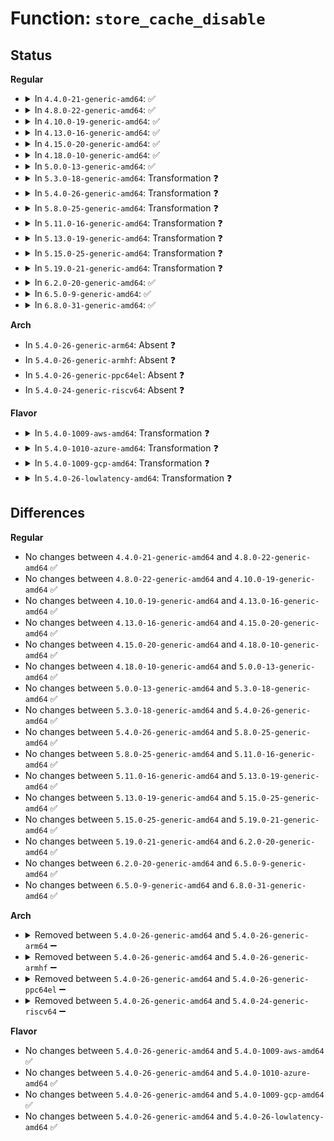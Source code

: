 # Function: <code>store_cache_disable</code>

## Status
<b>Regular</b>
<ul>
<li>
<details>
<summary>In <code>4.4.0-21-generic-amd64</code>: ✅</summary>

```c
ssize_t store_cache_disable(struct cacheinfo * this_leaf, const char * buf, size_t count, unsigned int slot)
```

```json
{
  "name": "store_cache_disable",
  "collision_type": "Unique Static",
  "inline_type": "No",
  "funcs": [
    {
      "addr": 18446744071579101936,
      "name": "store_cache_disable",
      "external": false,
      "loc": "arch/x86/kernel/cpu/intel_cacheinfo.c:428",
      "file": "arch/x86/kernel/cpu/intel_cacheinfo.c",
      "inline": "seen, unknown",
      "caller_inline": [],
      "caller_func": [
        "arch/x86/kernel/cpu/intel_cacheinfo.c:cache_disable_1_store",
        "arch/x86/kernel/cpu/intel_cacheinfo.c:cache_disable_0_store"
      ]
    }
  ],
  "symbols": [
    {
      "addr": 18446744071579101936,
      "name": "store_cache_disable",
      "section": ".text",
      "bind": "STB_LOCAL",
      "size": 386
    }
  ]
}
```
</details>
</li>
<li>
<details>
<summary>In <code>4.8.0-22-generic-amd64</code>: ✅</summary>

```c
ssize_t store_cache_disable(struct cacheinfo * this_leaf, const char * buf, size_t count, unsigned int slot)
```

```json
{
  "name": "store_cache_disable",
  "collision_type": "Unique Static",
  "inline_type": "No",
  "funcs": [
    {
      "addr": 18446744071579101472,
      "name": "store_cache_disable",
      "external": false,
      "loc": "arch/x86/kernel/cpu/intel_cacheinfo.c:428",
      "file": "arch/x86/kernel/cpu/intel_cacheinfo.c",
      "inline": "seen, unknown",
      "caller_inline": [],
      "caller_func": [
        "arch/x86/kernel/cpu/intel_cacheinfo.c:cache_disable_1_store",
        "arch/x86/kernel/cpu/intel_cacheinfo.c:cache_disable_0_store"
      ]
    }
  ],
  "symbols": [
    {
      "addr": 18446744071579101472,
      "name": "store_cache_disable",
      "section": ".text",
      "bind": "STB_LOCAL",
      "size": 391
    }
  ]
}
```
</details>
</li>
<li>
<details>
<summary>In <code>4.10.0-19-generic-amd64</code>: ✅</summary>

```c
ssize_t store_cache_disable(struct cacheinfo * this_leaf, const char * buf, size_t count, unsigned int slot)
```

```json
{
  "name": "store_cache_disable",
  "collision_type": "Unique Static",
  "inline_type": "No",
  "funcs": [
    {
      "addr": 18446744071579099808,
      "name": "store_cache_disable",
      "external": false,
      "loc": "arch/x86/kernel/cpu/intel_cacheinfo.c:429",
      "file": "arch/x86/kernel/cpu/intel_cacheinfo.c",
      "inline": "seen, unknown",
      "caller_inline": [],
      "caller_func": [
        "arch/x86/kernel/cpu/intel_cacheinfo.c:cache_disable_1_store",
        "arch/x86/kernel/cpu/intel_cacheinfo.c:cache_disable_0_store"
      ]
    }
  ],
  "symbols": [
    {
      "addr": 18446744071579099808,
      "name": "store_cache_disable",
      "section": ".text",
      "bind": "STB_LOCAL",
      "size": 400
    }
  ]
}
```
</details>
</li>
<li>
<details>
<summary>In <code>4.13.0-16-generic-amd64</code>: ✅</summary>

```c
ssize_t store_cache_disable(struct cacheinfo * this_leaf, const char * buf, size_t count, unsigned int slot)
```

```json
{
  "name": "store_cache_disable",
  "collision_type": "Unique Static",
  "inline_type": "No",
  "funcs": [
    {
      "addr": 18446744071579091600,
      "name": "store_cache_disable",
      "external": false,
      "loc": "arch/x86/kernel/cpu/intel_cacheinfo.c:430",
      "file": "arch/x86/kernel/cpu/intel_cacheinfo.c",
      "inline": "seen, unknown",
      "caller_inline": [],
      "caller_func": [
        "arch/x86/kernel/cpu/intel_cacheinfo.c:cache_disable_1_store",
        "arch/x86/kernel/cpu/intel_cacheinfo.c:cache_disable_0_store"
      ]
    }
  ],
  "symbols": [
    {
      "addr": 18446744071579091600,
      "name": "store_cache_disable",
      "section": ".text",
      "bind": "STB_LOCAL",
      "size": 355
    }
  ]
}
```
</details>
</li>
<li>
<details>
<summary>In <code>4.15.0-20-generic-amd64</code>: ✅</summary>

```c
ssize_t store_cache_disable(struct cacheinfo * this_leaf, const char * buf, size_t count, unsigned int slot)
```

```json
{
  "name": "store_cache_disable",
  "collision_type": "Unique Static",
  "inline_type": "No",
  "funcs": [
    {
      "addr": 18446744071579102880,
      "name": "store_cache_disable",
      "external": false,
      "loc": "arch/x86/kernel/cpu/intel_cacheinfo.c:431",
      "file": "arch/x86/kernel/cpu/intel_cacheinfo.c",
      "inline": "seen, unknown",
      "caller_inline": [],
      "caller_func": [
        "arch/x86/kernel/cpu/intel_cacheinfo.c:cache_disable_1_store",
        "arch/x86/kernel/cpu/intel_cacheinfo.c:cache_disable_0_store"
      ]
    }
  ],
  "symbols": [
    {
      "addr": 18446744071579102880,
      "name": "store_cache_disable",
      "section": ".text",
      "bind": "STB_LOCAL",
      "size": 355
    }
  ]
}
```
</details>
</li>
<li>
<details>
<summary>In <code>4.18.0-10-generic-amd64</code>: ✅</summary>

```c
ssize_t store_cache_disable(struct cacheinfo * this_leaf, const char * buf, size_t count, unsigned int slot)
```

```json
{
  "name": "store_cache_disable",
  "collision_type": "Unique Static",
  "inline_type": "No",
  "funcs": [
    {
      "addr": 18446744071579108496,
      "name": "store_cache_disable",
      "external": false,
      "loc": "arch/x86/kernel/cpu/cacheinfo.c:433",
      "file": "arch/x86/kernel/cpu/cacheinfo.c",
      "inline": "seen, unknown",
      "caller_inline": [],
      "caller_func": [
        "arch/x86/kernel/cpu/cacheinfo.c:cache_disable_1_store",
        "arch/x86/kernel/cpu/cacheinfo.c:cache_disable_0_store"
      ]
    }
  ],
  "symbols": [
    {
      "addr": 18446744071579108496,
      "name": "store_cache_disable",
      "section": ".text",
      "bind": "STB_LOCAL",
      "size": 362
    }
  ]
}
```
</details>
</li>
<li>
<details>
<summary>In <code>5.0.0-13-generic-amd64</code>: ✅</summary>

```c
ssize_t store_cache_disable(struct cacheinfo * this_leaf, const char * buf, size_t count, unsigned int slot)
```

```json
{
  "name": "store_cache_disable",
  "collision_type": "Unique Static",
  "inline_type": "No",
  "funcs": [
    {
      "addr": 18446744071579114064,
      "name": "store_cache_disable",
      "external": false,
      "loc": "arch/x86/kernel/cpu/cacheinfo.c:434",
      "file": "arch/x86/kernel/cpu/cacheinfo.c",
      "inline": "seen, unknown",
      "caller_inline": [],
      "caller_func": [
        "arch/x86/kernel/cpu/cacheinfo.c:cache_disable_1_store",
        "arch/x86/kernel/cpu/cacheinfo.c:cache_disable_0_store"
      ]
    }
  ],
  "symbols": [
    {
      "addr": 18446744071579114064,
      "name": "store_cache_disable",
      "section": ".text",
      "bind": "STB_LOCAL",
      "size": 362
    }
  ]
}
```
</details>
</li>
<li>
<details>
<summary>In <code>5.3.0-18-generic-amd64</code>: Transformation ❓</summary>

```c
ssize_t store_cache_disable(struct cacheinfo * this_leaf, const char * buf, size_t count, unsigned int slot)
```

```json
{
  "name": "store_cache_disable",
  "collision_type": "Unique Static",
  "inline_type": "No",
  "funcs": [
    {
      "addr": 0,
      "name": "store_cache_disable",
      "external": false,
      "loc": "arch/x86/kernel/cpu/cacheinfo.c:435",
      "file": "arch/x86/kernel/cpu/cacheinfo.c",
      "inline": "seen, unknown",
      "caller_inline": [],
      "caller_func": [
        "arch/x86/kernel/cpu/cacheinfo.c:cache_disable_1_store",
        "arch/x86/kernel/cpu/cacheinfo.c:cache_disable_0_store"
      ]
    }
  ],
  "symbols": [
    {
      "addr": 18446744071579123456,
      "name": "store_cache_disable",
      "section": ".text",
      "bind": "STB_LOCAL",
      "size": 353
    },
    {
      "addr": 18446744071579128714,
      "name": "store_cache_disable.cold",
      "section": ".text",
      "bind": "STB_LOCAL",
      "size": 27
    }
  ]
}
```
</details>
</li>
<li>
<details>
<summary>In <code>5.4.0-26-generic-amd64</code>: Transformation ❓</summary>

```c
ssize_t store_cache_disable(struct cacheinfo * this_leaf, const char * buf, size_t count, unsigned int slot)
```

```json
{
  "name": "store_cache_disable",
  "collision_type": "Unique Static",
  "inline_type": "No",
  "funcs": [
    {
      "addr": 0,
      "name": "store_cache_disable",
      "external": false,
      "loc": "arch/x86/kernel/cpu/cacheinfo.c:435",
      "file": "arch/x86/kernel/cpu/cacheinfo.c",
      "inline": "seen, unknown",
      "caller_inline": [],
      "caller_func": [
        "arch/x86/kernel/cpu/cacheinfo.c:cache_disable_1_store",
        "arch/x86/kernel/cpu/cacheinfo.c:cache_disable_0_store"
      ]
    }
  ],
  "symbols": [
    {
      "addr": 18446744071579125328,
      "name": "store_cache_disable",
      "section": ".text",
      "bind": "STB_LOCAL",
      "size": 353
    },
    {
      "addr": 18446744071579130586,
      "name": "store_cache_disable.cold",
      "section": ".text",
      "bind": "STB_LOCAL",
      "size": 27
    }
  ]
}
```
</details>
</li>
<li>
<details>
<summary>In <code>5.8.0-25-generic-amd64</code>: Transformation ❓</summary>

```c
ssize_t store_cache_disable(struct cacheinfo * this_leaf, const char * buf, size_t count, unsigned int slot)
```

```json
{
  "name": "store_cache_disable",
  "collision_type": "Unique Static",
  "inline_type": "No",
  "funcs": [
    {
      "addr": 0,
      "name": "store_cache_disable",
      "external": false,
      "loc": "arch/x86/kernel/cpu/cacheinfo.c:435",
      "file": "arch/x86/kernel/cpu/cacheinfo.c",
      "inline": "seen, unknown",
      "caller_inline": [],
      "caller_func": [
        "arch/x86/kernel/cpu/cacheinfo.c:cache_disable_1_store",
        "arch/x86/kernel/cpu/cacheinfo.c:cache_disable_0_store"
      ]
    }
  ],
  "symbols": [
    {
      "addr": 18446744071579141552,
      "name": "store_cache_disable",
      "section": ".text",
      "bind": "STB_LOCAL",
      "size": 381
    },
    {
      "addr": 18446744071579146490,
      "name": "store_cache_disable.cold",
      "section": ".text",
      "bind": "STB_LOCAL",
      "size": 27
    }
  ]
}
```
</details>
</li>
<li>
<details>
<summary>In <code>5.11.0-16-generic-amd64</code>: Transformation ❓</summary>

```c
ssize_t store_cache_disable(struct cacheinfo * this_leaf, const char * buf, size_t count, unsigned int slot)
```

```json
{
  "name": "store_cache_disable",
  "collision_type": "Unique Static",
  "inline_type": "No",
  "funcs": [
    {
      "addr": 0,
      "name": "store_cache_disable",
      "external": false,
      "loc": "arch/x86/kernel/cpu/cacheinfo.c:435",
      "file": "arch/x86/kernel/cpu/cacheinfo.c",
      "inline": "seen, unknown",
      "caller_inline": [],
      "caller_func": [
        "arch/x86/kernel/cpu/cacheinfo.c:cache_disable_1_store",
        "arch/x86/kernel/cpu/cacheinfo.c:cache_disable_0_store"
      ]
    }
  ],
  "symbols": [
    {
      "addr": 18446744071579138720,
      "name": "store_cache_disable",
      "section": ".text",
      "bind": "STB_LOCAL",
      "size": 381
    },
    {
      "addr": 18446744071591251667,
      "name": "store_cache_disable.cold",
      "section": ".text",
      "bind": "STB_LOCAL",
      "size": 27
    }
  ]
}
```
</details>
</li>
<li>
<details>
<summary>In <code>5.13.0-19-generic-amd64</code>: Transformation ❓</summary>

```c
ssize_t store_cache_disable(struct cacheinfo * this_leaf, const char * buf, size_t count, unsigned int slot)
```

```json
{
  "name": "store_cache_disable",
  "collision_type": "Unique Static",
  "inline_type": "No",
  "funcs": [
    {
      "addr": 0,
      "name": "store_cache_disable",
      "external": false,
      "loc": "arch/x86/kernel/cpu/cacheinfo.c:435",
      "file": "arch/x86/kernel/cpu/cacheinfo.c",
      "inline": "seen, unknown",
      "caller_inline": [],
      "caller_func": [
        "arch/x86/kernel/cpu/cacheinfo.c:cache_disable_1_store",
        "arch/x86/kernel/cpu/cacheinfo.c:cache_disable_0_store"
      ]
    }
  ],
  "symbols": [
    {
      "addr": 18446744071579145568,
      "name": "store_cache_disable",
      "section": ".text",
      "bind": "STB_LOCAL",
      "size": 381
    },
    {
      "addr": 18446744071591195271,
      "name": "store_cache_disable.cold",
      "section": ".text",
      "bind": "STB_LOCAL",
      "size": 27
    }
  ]
}
```
</details>
</li>
<li>
<details>
<summary>In <code>5.15.0-25-generic-amd64</code>: Transformation ❓</summary>

```c
ssize_t store_cache_disable(struct cacheinfo * this_leaf, const char * buf, size_t count, unsigned int slot)
```

```json
{
  "name": "store_cache_disable",
  "collision_type": "Unique Static",
  "inline_type": "No",
  "funcs": [
    {
      "addr": 0,
      "name": "store_cache_disable",
      "external": false,
      "loc": "arch/x86/kernel/cpu/cacheinfo.c:435",
      "file": "arch/x86/kernel/cpu/cacheinfo.c",
      "inline": "seen, unknown",
      "caller_inline": [],
      "caller_func": [
        "arch/x86/kernel/cpu/cacheinfo.c:cache_disable_1_store",
        "arch/x86/kernel/cpu/cacheinfo.c:cache_disable_0_store"
      ]
    }
  ],
  "symbols": [
    {
      "addr": 18446744071579172864,
      "name": "store_cache_disable",
      "section": ".text",
      "bind": "STB_LOCAL",
      "size": 414
    },
    {
      "addr": 18446744071592061095,
      "name": "store_cache_disable.cold",
      "section": ".text",
      "bind": "STB_LOCAL",
      "size": 27
    }
  ]
}
```
</details>
</li>
<li>
<details>
<summary>In <code>5.19.0-21-generic-amd64</code>: Transformation ❓</summary>

```c
ssize_t store_cache_disable(struct cacheinfo * this_leaf, const char * buf, size_t count, unsigned int slot)
```

```json
{
  "name": "store_cache_disable",
  "collision_type": "Unique Static",
  "inline_type": "No",
  "funcs": [
    {
      "addr": 0,
      "name": "store_cache_disable",
      "external": false,
      "loc": "arch/x86/kernel/cpu/cacheinfo.c:435",
      "file": "arch/x86/kernel/cpu/cacheinfo.c",
      "inline": "seen, unknown",
      "caller_inline": [],
      "caller_func": [
        "arch/x86/kernel/cpu/cacheinfo.c:cache_disable_1_store",
        "arch/x86/kernel/cpu/cacheinfo.c:cache_disable_0_store"
      ]
    }
  ],
  "symbols": [
    {
      "addr": 18446744071579219376,
      "name": "store_cache_disable",
      "section": ".text",
      "bind": "STB_LOCAL",
      "size": 423
    },
    {
      "addr": 18446744071593827703,
      "name": "store_cache_disable.cold",
      "section": ".text",
      "bind": "STB_LOCAL",
      "size": 27
    }
  ]
}
```
</details>
</li>
<li>
<details>
<summary>In <code>6.2.0-20-generic-amd64</code>: ✅</summary>

```c
ssize_t store_cache_disable(struct cacheinfo * this_leaf, const char * buf, size_t count, unsigned int slot)
```

```json
{
  "name": "store_cache_disable",
  "collision_type": "Unique Static",
  "inline_type": "No",
  "funcs": [
    {
      "addr": 18446744071579275280,
      "name": "store_cache_disable",
      "external": false,
      "loc": "arch/x86/kernel/cpu/cacheinfo.c:448",
      "file": "arch/x86/kernel/cpu/cacheinfo.c",
      "inline": "seen, unknown",
      "caller_inline": [],
      "caller_func": [
        "arch/x86/kernel/cpu/cacheinfo.c:cache_disable_1_store",
        "arch/x86/kernel/cpu/cacheinfo.c:cache_disable_0_store"
      ]
    }
  ],
  "symbols": [
    {
      "addr": 18446744071579275280,
      "name": "store_cache_disable",
      "section": ".text",
      "bind": "STB_LOCAL",
      "size": 449
    }
  ]
}
```
</details>
</li>
<li>
<details>
<summary>In <code>6.5.0-9-generic-amd64</code>: ✅</summary>

```c
ssize_t store_cache_disable(struct cacheinfo * this_leaf, const char * buf, size_t count, unsigned int slot)
```

```json
{
  "name": "store_cache_disable",
  "collision_type": "Unique Static",
  "inline_type": "No",
  "funcs": [
    {
      "addr": 18446744071579282960,
      "name": "store_cache_disable",
      "external": false,
      "loc": "arch/x86/kernel/cpu/cacheinfo.c:450",
      "file": "arch/x86/kernel/cpu/cacheinfo.c",
      "inline": "seen, unknown",
      "caller_inline": [],
      "caller_func": [
        "arch/x86/kernel/cpu/cacheinfo.c:cache_disable_1_store",
        "arch/x86/kernel/cpu/cacheinfo.c:cache_disable_0_store"
      ]
    }
  ],
  "symbols": [
    {
      "addr": 18446744071579282960,
      "name": "store_cache_disable",
      "section": ".text",
      "bind": "STB_LOCAL",
      "size": 449
    }
  ]
}
```
</details>
</li>
<li>
<details>
<summary>In <code>6.8.0-31-generic-amd64</code>: ✅</summary>

```c
ssize_t store_cache_disable(struct cacheinfo * this_leaf, const char * buf, size_t count, unsigned int slot)
```

```json
{
  "name": "store_cache_disable",
  "collision_type": "Unique Static",
  "inline_type": "No",
  "funcs": [
    {
      "addr": 18446744071579312656,
      "name": "store_cache_disable",
      "external": false,
      "loc": "arch/x86/kernel/cpu/cacheinfo.c:459",
      "file": "arch/x86/kernel/cpu/cacheinfo.c",
      "inline": "seen, unknown",
      "caller_inline": [],
      "caller_func": [
        "arch/x86/kernel/cpu/cacheinfo.c:cache_disable_1_store",
        "arch/x86/kernel/cpu/cacheinfo.c:cache_disable_0_store"
      ]
    }
  ],
  "symbols": [
    {
      "addr": 18446744071579312656,
      "name": "store_cache_disable",
      "section": ".text",
      "bind": "STB_LOCAL",
      "size": 449
    }
  ]
}
```
</details>
</li>
</ul>
<b>Arch</b>
<ul>
<li>
In <code>5.4.0-26-generic-arm64</code>: Absent ❓
</li>
<li>
In <code>5.4.0-26-generic-armhf</code>: Absent ❓
</li>
<li>
In <code>5.4.0-26-generic-ppc64el</code>: Absent ❓
</li>
<li>
In <code>5.4.0-24-generic-riscv64</code>: Absent ❓
</li>
</ul>
<b>Flavor</b>
<ul>
<li>
<details>
<summary>In <code>5.4.0-1009-aws-amd64</code>: Transformation ❓</summary>

```c
ssize_t store_cache_disable(struct cacheinfo * this_leaf, const char * buf, size_t count, unsigned int slot)
```

```json
{
  "name": "store_cache_disable",
  "collision_type": "Unique Static",
  "inline_type": "No",
  "funcs": [
    {
      "addr": 0,
      "name": "store_cache_disable",
      "external": false,
      "loc": "arch/x86/kernel/cpu/cacheinfo.c:435",
      "file": "arch/x86/kernel/cpu/cacheinfo.c",
      "inline": "seen, unknown",
      "caller_inline": [],
      "caller_func": [
        "arch/x86/kernel/cpu/cacheinfo.c:cache_disable_1_store",
        "arch/x86/kernel/cpu/cacheinfo.c:cache_disable_0_store"
      ]
    }
  ],
  "symbols": [
    {
      "addr": 18446744071579125712,
      "name": "store_cache_disable",
      "section": ".text",
      "bind": "STB_LOCAL",
      "size": 353
    },
    {
      "addr": 18446744071579130970,
      "name": "store_cache_disable.cold",
      "section": ".text",
      "bind": "STB_LOCAL",
      "size": 27
    }
  ]
}
```
</details>
</li>
<li>
<details>
<summary>In <code>5.4.0-1010-azure-amd64</code>: Transformation ❓</summary>

```c
ssize_t store_cache_disable(struct cacheinfo * this_leaf, const char * buf, size_t count, unsigned int slot)
```

```json
{
  "name": "store_cache_disable",
  "collision_type": "Unique Static",
  "inline_type": "No",
  "funcs": [
    {
      "addr": 0,
      "name": "store_cache_disable",
      "external": false,
      "loc": "arch/x86/kernel/cpu/cacheinfo.c:435",
      "file": "arch/x86/kernel/cpu/cacheinfo.c",
      "inline": "seen, unknown",
      "caller_inline": [],
      "caller_func": [
        "arch/x86/kernel/cpu/cacheinfo.c:cache_disable_1_store",
        "arch/x86/kernel/cpu/cacheinfo.c:cache_disable_0_store"
      ]
    }
  ],
  "symbols": [
    {
      "addr": 18446744071579057488,
      "name": "store_cache_disable",
      "section": ".text",
      "bind": "STB_LOCAL",
      "size": 353
    },
    {
      "addr": 18446744071579062378,
      "name": "store_cache_disable.cold",
      "section": ".text",
      "bind": "STB_LOCAL",
      "size": 27
    }
  ]
}
```
</details>
</li>
<li>
<details>
<summary>In <code>5.4.0-1009-gcp-amd64</code>: Transformation ❓</summary>

```c
ssize_t store_cache_disable(struct cacheinfo * this_leaf, const char * buf, size_t count, unsigned int slot)
```

```json
{
  "name": "store_cache_disable",
  "collision_type": "Unique Static",
  "inline_type": "No",
  "funcs": [
    {
      "addr": 0,
      "name": "store_cache_disable",
      "external": false,
      "loc": "arch/x86/kernel/cpu/cacheinfo.c:435",
      "file": "arch/x86/kernel/cpu/cacheinfo.c",
      "inline": "seen, unknown",
      "caller_inline": [],
      "caller_func": [
        "arch/x86/kernel/cpu/cacheinfo.c:cache_disable_1_store",
        "arch/x86/kernel/cpu/cacheinfo.c:cache_disable_0_store"
      ]
    }
  ],
  "symbols": [
    {
      "addr": 18446744071579125264,
      "name": "store_cache_disable",
      "section": ".text",
      "bind": "STB_LOCAL",
      "size": 353
    },
    {
      "addr": 18446744071579130522,
      "name": "store_cache_disable.cold",
      "section": ".text",
      "bind": "STB_LOCAL",
      "size": 27
    }
  ]
}
```
</details>
</li>
<li>
<details>
<summary>In <code>5.4.0-26-lowlatency-amd64</code>: Transformation ❓</summary>

```c
ssize_t store_cache_disable(struct cacheinfo * this_leaf, const char * buf, size_t count, unsigned int slot)
```

```json
{
  "name": "store_cache_disable",
  "collision_type": "Unique Static",
  "inline_type": "No",
  "funcs": [
    {
      "addr": 0,
      "name": "store_cache_disable",
      "external": false,
      "loc": "arch/x86/kernel/cpu/cacheinfo.c:435",
      "file": "arch/x86/kernel/cpu/cacheinfo.c",
      "inline": "seen, unknown",
      "caller_inline": [],
      "caller_func": [
        "arch/x86/kernel/cpu/cacheinfo.c:cache_disable_1_store",
        "arch/x86/kernel/cpu/cacheinfo.c:cache_disable_0_store"
      ]
    }
  ],
  "symbols": [
    {
      "addr": 18446744071579130384,
      "name": "store_cache_disable",
      "section": ".text",
      "bind": "STB_LOCAL",
      "size": 353
    },
    {
      "addr": 18446744071579135642,
      "name": "store_cache_disable.cold",
      "section": ".text",
      "bind": "STB_LOCAL",
      "size": 27
    }
  ]
}
```
</details>
</li>
</ul>

## Differences
<b>Regular</b>
<ul>
<li>
No changes between <code>4.4.0-21-generic-amd64</code> and <code>4.8.0-22-generic-amd64</code> ✅
</li>
<li>
No changes between <code>4.8.0-22-generic-amd64</code> and <code>4.10.0-19-generic-amd64</code> ✅
</li>
<li>
No changes between <code>4.10.0-19-generic-amd64</code> and <code>4.13.0-16-generic-amd64</code> ✅
</li>
<li>
No changes between <code>4.13.0-16-generic-amd64</code> and <code>4.15.0-20-generic-amd64</code> ✅
</li>
<li>
No changes between <code>4.15.0-20-generic-amd64</code> and <code>4.18.0-10-generic-amd64</code> ✅
</li>
<li>
No changes between <code>4.18.0-10-generic-amd64</code> and <code>5.0.0-13-generic-amd64</code> ✅
</li>
<li>
No changes between <code>5.0.0-13-generic-amd64</code> and <code>5.3.0-18-generic-amd64</code> ✅
</li>
<li>
No changes between <code>5.3.0-18-generic-amd64</code> and <code>5.4.0-26-generic-amd64</code> ✅
</li>
<li>
No changes between <code>5.4.0-26-generic-amd64</code> and <code>5.8.0-25-generic-amd64</code> ✅
</li>
<li>
No changes between <code>5.8.0-25-generic-amd64</code> and <code>5.11.0-16-generic-amd64</code> ✅
</li>
<li>
No changes between <code>5.11.0-16-generic-amd64</code> and <code>5.13.0-19-generic-amd64</code> ✅
</li>
<li>
No changes between <code>5.13.0-19-generic-amd64</code> and <code>5.15.0-25-generic-amd64</code> ✅
</li>
<li>
No changes between <code>5.15.0-25-generic-amd64</code> and <code>5.19.0-21-generic-amd64</code> ✅
</li>
<li>
No changes between <code>5.19.0-21-generic-amd64</code> and <code>6.2.0-20-generic-amd64</code> ✅
</li>
<li>
No changes between <code>6.2.0-20-generic-amd64</code> and <code>6.5.0-9-generic-amd64</code> ✅
</li>
<li>
No changes between <code>6.5.0-9-generic-amd64</code> and <code>6.8.0-31-generic-amd64</code> ✅
</li>
</ul>
<b>Arch</b>
<ul>
<li>
<details>
<summary>Removed between <code>5.4.0-26-generic-amd64</code> and <code>5.4.0-26-generic-arm64</code> ➖</summary>

```c
ssize_t store_cache_disable(struct cacheinfo * this_leaf, const char * buf, size_t count, unsigned int slot)
```
</details>
</li>
<li>
<details>
<summary>Removed between <code>5.4.0-26-generic-amd64</code> and <code>5.4.0-26-generic-armhf</code> ➖</summary>

```c
ssize_t store_cache_disable(struct cacheinfo * this_leaf, const char * buf, size_t count, unsigned int slot)
```
</details>
</li>
<li>
<details>
<summary>Removed between <code>5.4.0-26-generic-amd64</code> and <code>5.4.0-26-generic-ppc64el</code> ➖</summary>

```c
ssize_t store_cache_disable(struct cacheinfo * this_leaf, const char * buf, size_t count, unsigned int slot)
```
</details>
</li>
<li>
<details>
<summary>Removed between <code>5.4.0-26-generic-amd64</code> and <code>5.4.0-24-generic-riscv64</code> ➖</summary>

```c
ssize_t store_cache_disable(struct cacheinfo * this_leaf, const char * buf, size_t count, unsigned int slot)
```
</details>
</li>
</ul>
<b>Flavor</b>
<ul>
<li>
No changes between <code>5.4.0-26-generic-amd64</code> and <code>5.4.0-1009-aws-amd64</code> ✅
</li>
<li>
No changes between <code>5.4.0-26-generic-amd64</code> and <code>5.4.0-1010-azure-amd64</code> ✅
</li>
<li>
No changes between <code>5.4.0-26-generic-amd64</code> and <code>5.4.0-1009-gcp-amd64</code> ✅
</li>
<li>
No changes between <code>5.4.0-26-generic-amd64</code> and <code>5.4.0-26-lowlatency-amd64</code> ✅
</li>
</ul>
